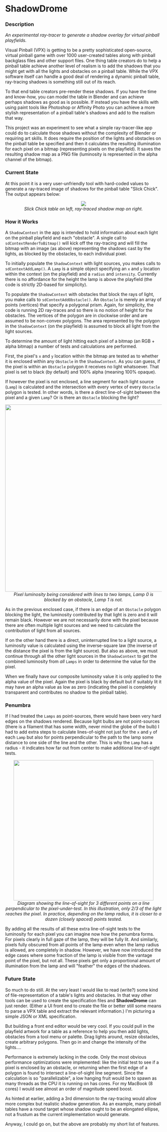 # ShadowDrome

### Description
<i>An experimental ray-tracer to generate a shadow overlay for virtual pinball playfields.</i>

Visual Pinball (VPX) is getting to be a pretty sophisticated open-source, virtual pinball game with over 1000 user-created tables along with pinball backglass files and other support files. One thing table creators do to help a pinball table achieve another level of realism is to add the shadows that you might get with all the lights and obstacles on a pinball table. While the VPX software itself can handle a good deal of rendering a dynamic pinball table, ray-tracing shadows is something still out of its reach.

To that end table creators pre-render these shadows. If you have the time and know-how, you can model the table in Blender and can achieve perhaps shadows as good as is possible. If instead you have the skills with using paint tools like Photoshop or Affinity Photo you can achieve a more stylish representation of a pinball table's shadows and add to the realism that way.

This project was an experiment to see what a simple ray-tracer-like app could do to calculate those shadows without the complexity of Blender or requiring art skills. It does require the position of the lights and obstacles on the pinball table be specified and then it calculates the resulting illumination for each pixel on a bitmap (representing pixels on the playfield). It saves the resulting shadow map as a PNG file (luminosity is represented in the alpha channel of the bitmap).

### Current State

At this point it is a very user-unfriendly tool with hard-coded values to generate a ray-traced image of shadows for the pinball table "Slick Chick". The output appears below:

<p align="center">
<img src="https://github.com/EngineersNeedArt/ShadowDrome/blob/ff1d766c13492eaf3de062e49f511090166c9bb6/Images/SlickChickAndShadows.jpg">
  <br>
<i>Slick Chick table on left, ray-traced shadow map on right.</i>
</p>

### How it Works

A `ShadowContext` in the app is intended to hold information about each light on the pinball playfield and each "obstacle". A single call to `sdContextRenderToBitmap()` will kick off the ray-tracing and will fill the bitmap with an image (as above) representing the shadows cast by the lights, as blocked by the obstacles, to each individual pixel.

To initially populate the `ShadowContext` with light sources, you makes calls to `sdContextAddLamp()`. A `Lamp` is a simple object specifying an `x` and `y` location within the context (on the playfield) and a `radius` and `intensity`. Currently there is no affordance for the height the lamp is above the playfield (the code is strictly 2D-based for simplicity).

To populate the `ShadowContext` with obstacles that block the rays of light, you make calls to `sdContextAddObstacle()`. An `Obstacle` is merely an array of points (vertices) that specify a polygonal prism. Again, for simplicity, the code is running 2D ray-traces and so there is no notion of height for the obstacles. The vertices of the polygon are in clockwise order and are assumed to be non-convex polygons. The area represented by the polygon in the `ShadowContext` (on the playfield) is assumed to block all light from the light sources.

To determine the amount of light hitting each pixel of a bitmap (an RGB + alpha bitmap) a number of tests and calculations are performed.

First, the pixel's `x` and `y` location within the bitmap are tested as to whether it is enclosed within any `Obstacle` in the `ShadowContext`. As you can guess, if the pixel is within an `Obstacle` polygon it receives no light whatsoever. That pixel is set to black (by default) and 100% alpha (meaning 100% opaque).

If however the pixel is not enclosed, a line segment for each light source (`Lamp`) is calculated and the intersection with every vertex of every `Obstacle` polygon is tested. In other words, is there a direct line-of-sight between the pixel and a given `Lamp`? Or is there an `Obstacle` blocking the light?

<p align="center">
<img width="600" src="https://github.com/EngineersNeedArt/ShadowDrome/blob/e905c9ed3cd2adc68bee64f35212d8c1770c882e/Images/Diagram1.jpg">
  <br>
<i>Pixel luminosity being considered with lines to two lamps, Lamp 0 is blocked by an obstacle, Lamp 1 is not.</i>
</p>

As in the previous enclosed case, if there is an edge of an `Obstacle` polygon blocking the light, the luminosity contributed by that light is zero and it will remain black. However we are not necessarily done with the pixel because there are often multiple light sources and we need to calculate the contribution of light from all sources.

If on the other hand there is a direct, uninterrupted line to a light source, a luminosity value is calculated using the inverse-square law (the inverse of the distance the pixel is from the light source). But also as above, we must continue through all the other light sources in the `ShadowContext` to get the combined luminosity from *all* `Lamps` in order to determine the value for the pixel.

When we finally have our composite luminosity value it is only applied to the alpha value of the pixel. Again the pixel is black by default but if suitably lit it may have an alpha value as low as zero (indicating the pixel is completely transparent and contributes no shadow to the pinball table).

### Penumbra

If I had treated the `Lamps` as point-sources, there would have been very hard edges on the shadows rendered. Because light bulbs are not point-sources (there is a filament that has some width, never mind the globe of the bulb) I had to add extra steps to calculate lines-of-sight not just for the `x` and `y` of each `Lamp` but also for points perpendicular to the path to the lamp some distance to one side of the line and the other. This is why the `Lamp` has a radius - it indicates how far out from center to make additional line-of-sight tests.

<p align="center">
<img width="450" src="https://github.com/EngineersNeedArt/ShadowDrome/blob/af38b5c9b3e6df7d3c9ac877045bb66987b3c3cd/Images/Diagram2.jpg">
  <br>
<i>Diagram showing the line-of-sight for 3 different points on a line perpendicular to the pixel-under-test. In this illustration, only 2/3 of the light reaches the pixel. In practice, depending on the lamp radius, it is closer to a dozen (closely spaced) points tested.</i>
</p>

By adding all the results of all these extra line-of-sight tests to the luminosity for each pixel you can imagine now how the penumbra forms. For pixels clearly in full gaze of the lamp, they will be fully lit. And similarly, pixels fully obscured from all points of the lamp even when the lamp radius is allowed, are completely in shadow. However, we have now introduced the edge cases where some fraction of the lamp is visible from the vantage point of the pixel, but not all. These pixels get only a proportional amount of illumination from the lamp and will "feather" the edges of the shadows.

### Future State

So much to do still. At the very least I would like to read (write?) some kind of file-representation of a table's lights and obstacles. In that way other tools can be used to create the specification files and **ShadowDrome** can just render. (Either a UI front end to create the file or better still some means to parse a VPX table and extract the relevant information.) I'm picturing a simple JSON or XML specification.

But building a front end editor would be very cool. If you could pull in the playfield artwork for a table as a reference to help you then add lights, obstacles from a tool menu or palette. Drag lights around, resize obstacles, create arbitrary polygons. Then go in and change the intensity of the lights....

Performance is extremely lacking in the code. Only the most obvious performance optimizations were implemented: like the initial test to see if a pixel is enclosed by an obstacle, or returning when the first edge of a polygon is found to intersect a line-of-sight line segment. Since the calculation is so "parallelizable", a low hanging fruit would be to spawn as many threads as the CPU it is running on has cores. For my MacBook (8 cores) I would see almost an order of magnitude speed boost.

As hinted at earlier, adding a 3rd dimension to the ray-tracing would allow more complex but realistic shadow generation. As an example, many pinball tables have a round target whose shadow ought to be an elongated ellipse, not a frustum as the current implementation would generate.

Anyway, I could go on, but the above are probably my short list of features.
